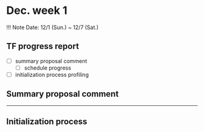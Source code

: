 # Dec. week 1
!!! Note
    Date: 12/1 (Sun.) ~ 12/7 (Sat.)

## TF progress report
- [ ] summary proposal comment
    - [ ] schedule progress
- [ ] initialization process profiling

## Summary proposal comment

---

## Initialization process